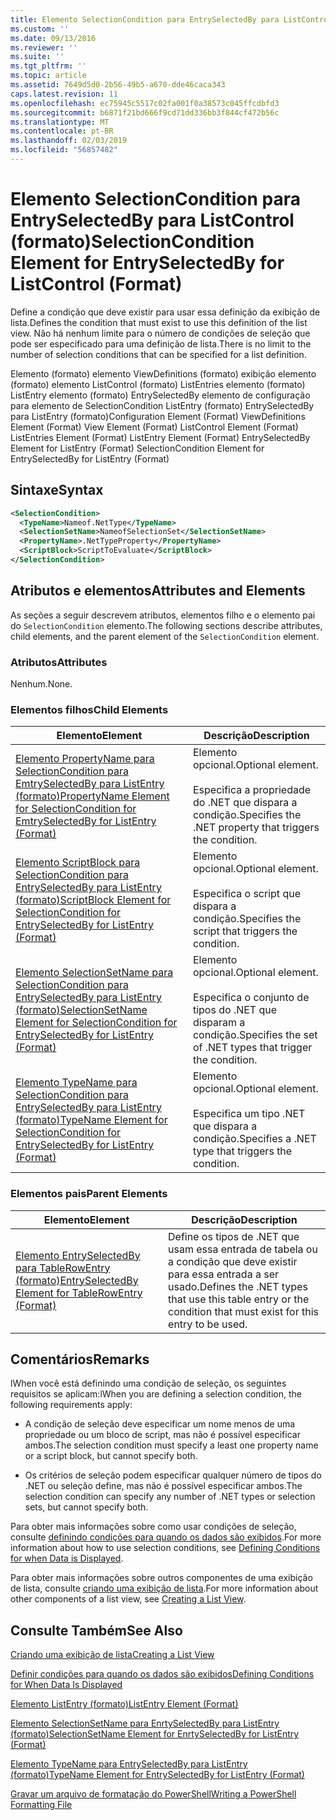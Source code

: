 ```yaml
---
title: Elemento SelectionCondition para EntrySelectedBy para ListControl (formato) | Microsoft Docs
ms.custom: ''
ms.date: 09/13/2016
ms.reviewer: ''
ms.suite: ''
ms.tgt_pltfrm: ''
ms.topic: article
ms.assetid: 7649d5d0-2b56-49b5-a670-dde46caca343
caps.latest.revision: 11
ms.openlocfilehash: ec75945c5517c02fa001f0a38573c045ffcdbfd3
ms.sourcegitcommit: b6871f21bd666f9cd71dd336bb3f844cf472b56c
ms.translationtype: MT
ms.contentlocale: pt-BR
ms.lasthandoff: 02/03/2019
ms.locfileid: "56857482"
---
```

# <a name="selectioncondition-element-for-entryselectedby-for-listcontrol-format"></a><span data-ttu-id="fb897-102">Elemento SelectionCondition para EntrySelectedBy para ListControl (formato)</span><span class="sxs-lookup"><span data-stu-id="fb897-102">SelectionCondition Element for EntrySelectedBy for ListControl (Format)</span></span>

<span data-ttu-id="fb897-103">Define a condição que deve existir para usar essa definição da exibição de lista.</span><span class="sxs-lookup"><span data-stu-id="fb897-103">Defines the condition that must exist to use this definition of the list view.</span></span> <span data-ttu-id="fb897-104">Não há nenhum limite para o número de condições de seleção que pode ser especificado para uma definição de lista.</span><span class="sxs-lookup"><span data-stu-id="fb897-104">There is no limit to the number of selection conditions that can be specified for a list definition.</span></span>

<span data-ttu-id="fb897-105">Elemento (formato) elemento ViewDefinitions (formato) exibição elemento (formato) elemento ListControl (formato) ListEntries elemento (formato) ListEntry elemento (formato) EntrySelectedBy elemento de configuração para elemento de SelectionCondition ListEntry (formato) EntrySelectedBy para ListEntry (formato)</span><span class="sxs-lookup"><span data-stu-id="fb897-105">Configuration Element (Format) ViewDefinitions Element (Format) View Element (Format) ListControl Element (Format) ListEntries Element (Format) ListEntry Element (Format) EntrySelectedBy Element for ListEntry (Format) SelectionCondition Element for EntrySelectedBy for ListEntry (Format)</span></span>

## <a name="syntax"></a><span data-ttu-id="fb897-106">Sintaxe</span><span class="sxs-lookup"><span data-stu-id="fb897-106">Syntax</span></span>

```xml
<SelectionCondition>
  <TypeName>Nameof.NetType</TypeName>
  <SelectionSetName>NameofSelectionSet</SelectionSetName>
  <PropertyName>.NetTypeProperty</PropertyName>
  <ScriptBlock>ScriptToEvaluate</ScriptBlock>
</SelectionCondition>
```

## <a name="attributes-and-elements"></a><span data-ttu-id="fb897-107">Atributos e elementos</span><span class="sxs-lookup"><span data-stu-id="fb897-107">Attributes and Elements</span></span>

<span data-ttu-id="fb897-108">As seções a seguir descrevem atributos, elementos filho e o elemento pai do `SelectionCondition` elemento.</span><span class="sxs-lookup"><span data-stu-id="fb897-108">The following sections describe attributes, child elements, and the parent element of the `SelectionCondition` element.</span></span>

### <a name="attributes"></a><span data-ttu-id="fb897-109">Atributos</span><span class="sxs-lookup"><span data-stu-id="fb897-109">Attributes</span></span>

<span data-ttu-id="fb897-110">Nenhum.</span><span class="sxs-lookup"><span data-stu-id="fb897-110">None.</span></span>

### <a name="child-elements"></a><span data-ttu-id="fb897-111">Elementos filhos</span><span class="sxs-lookup"><span data-stu-id="fb897-111">Child Elements</span></span>

|<span data-ttu-id="fb897-112">Elemento</span><span class="sxs-lookup"><span data-stu-id="fb897-112">Element</span></span>|<span data-ttu-id="fb897-113">Descrição</span><span class="sxs-lookup"><span data-stu-id="fb897-113">Description</span></span>|
|-------------|-----------------|
|[<span data-ttu-id="fb897-114">Elemento PropertyName para SelectionCondition para EmtrySelectedBy para ListEntry (formato)</span><span class="sxs-lookup"><span data-stu-id="fb897-114">PropertyName Element for SelectionCondition for EmtrySelectedBy for ListEntry (Format)</span></span>](./propertyname-element-for-selectioncondition-for-entryselectedby-for-listcontrol-format.md)|<span data-ttu-id="fb897-115">Elemento opcional.</span><span class="sxs-lookup"><span data-stu-id="fb897-115">Optional element.</span></span><br /><br /> <span data-ttu-id="fb897-116">Especifica a propriedade do .NET que dispara a condição.</span><span class="sxs-lookup"><span data-stu-id="fb897-116">Specifies the .NET property that triggers the condition.</span></span>|
|[<span data-ttu-id="fb897-117">Elemento ScriptBlock para SelectionCondition para EntrySelectedBy para ListEntry (formato)</span><span class="sxs-lookup"><span data-stu-id="fb897-117">ScriptBlock Element for SelectionCondition for EntrySelectedBy for ListEntry (Format)</span></span>](./scriptblock-element-for-selectioncondition-for-entryselectedby-for-listcontrol-format.md)|<span data-ttu-id="fb897-118">Elemento opcional.</span><span class="sxs-lookup"><span data-stu-id="fb897-118">Optional element.</span></span><br /><br /> <span data-ttu-id="fb897-119">Especifica o script que dispara a condição.</span><span class="sxs-lookup"><span data-stu-id="fb897-119">Specifies the script that triggers the condition.</span></span>|
|[<span data-ttu-id="fb897-120">Elemento SelectionSetName para SelectionCondition para EntrySelectedBy para ListEntry (formato)</span><span class="sxs-lookup"><span data-stu-id="fb897-120">SelectionSetName Element for SelectionCondition for EntrySelectedBy for ListEntry (Format)</span></span>](./selectionsetname-element-for-selectioncondition-for-entryselectedby-for-listentry-format.md)|<span data-ttu-id="fb897-121">Elemento opcional.</span><span class="sxs-lookup"><span data-stu-id="fb897-121">Optional element.</span></span><br /><br /> <span data-ttu-id="fb897-122">Especifica o conjunto de tipos do .NET que disparam a condição.</span><span class="sxs-lookup"><span data-stu-id="fb897-122">Specifies the set of .NET types that trigger the condition.</span></span>|
|[<span data-ttu-id="fb897-123">Elemento TypeName para SelectionCondition para EntrySelectedBy para ListEntry (formato)</span><span class="sxs-lookup"><span data-stu-id="fb897-123">TypeName Element for SelectionCondition for EntrySelectedBy for ListEntry (Format)</span></span>](./typename-element-for-selectioncondition-for-entryselectedby-for-listcontrol-format.md)|<span data-ttu-id="fb897-124">Elemento opcional.</span><span class="sxs-lookup"><span data-stu-id="fb897-124">Optional element.</span></span><br /><br /> <span data-ttu-id="fb897-125">Especifica um tipo .NET que dispara a condição.</span><span class="sxs-lookup"><span data-stu-id="fb897-125">Specifies a .NET type that triggers the condition.</span></span>|

### <a name="parent-elements"></a><span data-ttu-id="fb897-126">Elementos pais</span><span class="sxs-lookup"><span data-stu-id="fb897-126">Parent Elements</span></span>

|<span data-ttu-id="fb897-127">Elemento</span><span class="sxs-lookup"><span data-stu-id="fb897-127">Element</span></span>|<span data-ttu-id="fb897-128">Descrição</span><span class="sxs-lookup"><span data-stu-id="fb897-128">Description</span></span>|
|-------------|-----------------|
|[<span data-ttu-id="fb897-129">Elemento EntrySelectedBy para TableRowEntry (formato)</span><span class="sxs-lookup"><span data-stu-id="fb897-129">EntrySelectedBy Element for TableRowEntry (Format)</span></span>](./entryselectedby-element-for-tablerowentry-for-tablecontrol-format.md)|<span data-ttu-id="fb897-130">Define os tipos de .NET que usam essa entrada de tabela ou a condição que deve existir para essa entrada a ser usado.</span><span class="sxs-lookup"><span data-stu-id="fb897-130">Defines the .NET types that use this table entry or the condition that must exist for this entry to be used.</span></span>|

## <a name="remarks"></a><span data-ttu-id="fb897-131">Comentários</span><span class="sxs-lookup"><span data-stu-id="fb897-131">Remarks</span></span>

<span data-ttu-id="fb897-132">lWhen você está definindo uma condição de seleção, os seguintes requisitos se aplicam:</span><span class="sxs-lookup"><span data-stu-id="fb897-132">lWhen you are defining a selection condition, the following requirements apply:</span></span>

- <span data-ttu-id="fb897-133">A condição de seleção deve especificar um nome menos de uma propriedade ou um bloco de script, mas não é possível especificar ambos.</span><span class="sxs-lookup"><span data-stu-id="fb897-133">The selection condition must specify a least one property name or a script block, but cannot specify both.</span></span>

- <span data-ttu-id="fb897-134">Os critérios de seleção podem especificar qualquer número de tipos do .NET ou seleção define, mas não é possível especificar ambos.</span><span class="sxs-lookup"><span data-stu-id="fb897-134">The selection condition can specify any number of .NET types or selection sets, but cannot specify both.</span></span>

<span data-ttu-id="fb897-135">Para obter mais informações sobre como usar condições de seleção, consulte [definindo condições para quando os dados são exibidos](./defining-conditions-for-displaying-data.md).</span><span class="sxs-lookup"><span data-stu-id="fb897-135">For more information about how to use selection conditions, see [Defining Conditions for when Data is Displayed](./defining-conditions-for-displaying-data.md).</span></span>

<span data-ttu-id="fb897-136">Para obter mais informações sobre outros componentes de uma exibição de lista, consulte [criando uma exibição de lista](./creating-a-list-view.md).</span><span class="sxs-lookup"><span data-stu-id="fb897-136">For more information about other components of a list view, see [Creating a List View](./creating-a-list-view.md).</span></span>

## <a name="see-also"></a><span data-ttu-id="fb897-137">Consulte Também</span><span class="sxs-lookup"><span data-stu-id="fb897-137">See Also</span></span>

[<span data-ttu-id="fb897-138">Criando uma exibição de lista</span><span class="sxs-lookup"><span data-stu-id="fb897-138">Creating a List View</span></span>](./creating-a-list-view.md)

[<span data-ttu-id="fb897-139">Definir condições para quando os dados são exibidos</span><span class="sxs-lookup"><span data-stu-id="fb897-139">Defining Conditions for When Data Is Displayed</span></span>](./defining-conditions-for-displaying-data.md)

[<span data-ttu-id="fb897-140">Elemento ListEntry (formato)</span><span class="sxs-lookup"><span data-stu-id="fb897-140">ListEntry Element (Format)</span></span>](./listentry-element-for-listcontrol-format.md)

[<span data-ttu-id="fb897-141">Elemento SelectionSetName para EnrtySelectedBy para ListEntry (formato)</span><span class="sxs-lookup"><span data-stu-id="fb897-141">SelectionSetName Element for EnrtySelectedBy for ListEntry (Format)</span></span>](./selectionsetname-element-for-entryselectedby-for-listcontrol-format.md)

[<span data-ttu-id="fb897-142">Elemento TypeName para EntrySelectedBy para ListEntry (formato)</span><span class="sxs-lookup"><span data-stu-id="fb897-142">TypeName Element for EntrySelectedBy for ListEntry (Format)</span></span>](http://msdn.microsoft.com/en-us/fcd4daa6-f3fd-43f7-a468-03c582d34533)

[<span data-ttu-id="fb897-143">Gravar um arquivo de formatação do PowerShell</span><span class="sxs-lookup"><span data-stu-id="fb897-143">Writing a PowerShell Formatting File</span></span>](./writing-a-powershell-formatting-file.md)
